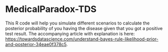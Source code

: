 # MedicalParadox-TDS

This R code will help you simulate different scenarios to calculate the posterior probability of you having the disease given that you got a positive test result. The accompanying article with explanation is here: https://towardsdatascience.com/understand-bayes-rule-likelihood-prior-and-posterior-34eae0f378c5.
